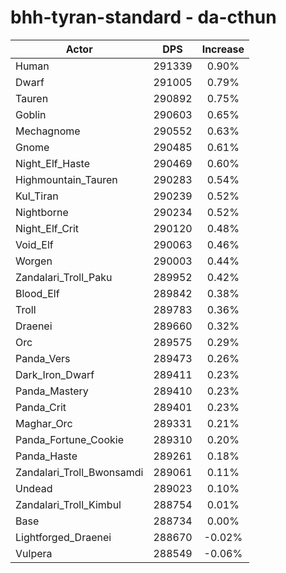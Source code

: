 # bhh-tyran-standard - da-cthun
| Actor | DPS | Increase |
|---|:---:|:---:|
|Human|291339|0.90%|
|Dwarf|291005|0.79%|
|Tauren|290892|0.75%|
|Goblin|290603|0.65%|
|Mechagnome|290552|0.63%|
|Gnome|290485|0.61%|
|Night_Elf_Haste|290469|0.60%|
|Highmountain_Tauren|290283|0.54%|
|Kul_Tiran|290239|0.52%|
|Nightborne|290234|0.52%|
|Night_Elf_Crit|290120|0.48%|
|Void_Elf|290063|0.46%|
|Worgen|290003|0.44%|
|Zandalari_Troll_Paku|289952|0.42%|
|Blood_Elf|289842|0.38%|
|Troll|289783|0.36%|
|Draenei|289660|0.32%|
|Orc|289575|0.29%|
|Panda_Vers|289473|0.26%|
|Dark_Iron_Dwarf|289411|0.23%|
|Panda_Mastery|289410|0.23%|
|Panda_Crit|289401|0.23%|
|Maghar_Orc|289331|0.21%|
|Panda_Fortune_Cookie|289310|0.20%|
|Panda_Haste|289261|0.18%|
|Zandalari_Troll_Bwonsamdi|289061|0.11%|
|Undead|289023|0.10%|
|Zandalari_Troll_Kimbul|288754|0.01%|
|Base|288734|0.00%|
|Lightforged_Draenei|288670|-0.02%|
|Vulpera|288549|-0.06%|
